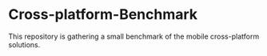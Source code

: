 Cross-platform-Benchmark
========================

This repository is gathering a small benchmark of the mobile cross-platform solutions.
